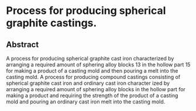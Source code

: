 # Process for producing spherical graphite castings.

## Abstract
A process for producing spherical graphite cast iron characterized by arranging a required amount of sphering alloy blocks 13 in the hollow part 15 for making a product of a casting mold and then pouring a melt into the casting mold. A process for producing compound castings consisting of spherical graphite cast iron and ordinary cast iron character ized by arranging a required amount of sphering alloy blocks in the hollow part for making a product and requiring the strength of the product of a casting mold and pouring an ordinary cast iron melt into the casting mold.